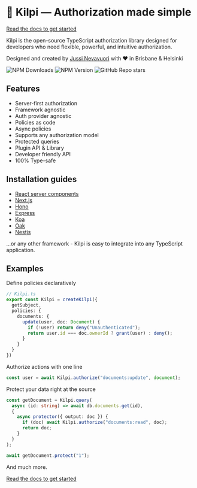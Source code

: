 # 🐢 Kilpi — Authorization made simple

[Read the docs to get started](https://kilpi.vercel.app)

Kilpi is the open-source TypeScript authorization library designed for developers who need flexible, powerful, and intuitive authorization.

Designed and created by [Jussi Nevavuori](https://jussinevavuori.com/) with ❤️ in Brisbane & Helsinki

![NPM Downloads](https://img.shields.io/npm/dw/%40kilpi%2Fcore)
![NPM Version](https://img.shields.io/npm/v/%40kilpi%2Fcore)
![GitHub Repo stars](https://img.shields.io/github/stars/Jussinevavuori/kilpi)

## Features

- Server-first authorization
- Framework agnostic
- Auth provider agnostic
- Policies as code
- Async policies
- Supports any authorization model
- Protected queries
- Plugin API & Library
- Developer friendly API
- 100% Type-safe

## Installation guides

- [React server components](https://kilpi.vercel.app/docs/plugins/react-server-components)
- [Next.js](https://kilpi.vercel.app/docs/installation/next-js)
- [Hono](https://kilpi.vercel.app/docs/installation/hono)
- [Express](https://kilpi.vercel.app/docs/installation/express)
- [Koa](https://kilpi.vercel.app/docs/installation/koa)
- [Oak](https://kilpi.vercel.app/docs/installation/oak)
- [Nestjs](https://kilpi.vercel.app/docs/installation/nest-js)

...or any other framework - Kilpi is easy to integrate into any TypeScript application.

## Examples

Define policies declaratively

```ts
// Kilpi.ts
export const Kilpi = createKilpi({ 
  getSubject, 
  policies: {
    documents: {
      update(user, doc: Document) {
        if (!user) return deny("Unauthenticated");
        return user.id === doc.ownerId ? grant(user) : deny();
      }
    }
  }
})
```

Authorize actions with one line

```ts
const user = await Kilpi.authorize("documents:update", document);
```

Protect your data right at the source

```ts
const getDocument = Kilpi.query(
  async (id: string) => await db.documents.get(id),
  {
    async protector({ output: doc }) {
      if (doc) await Kilpi.authorize("documents:read", doc);
      return doc;
    }
  }
);

await getDocument.protect("1");
```

And much more.

[Read the docs to get started](https://kilpi.vercel.app)
